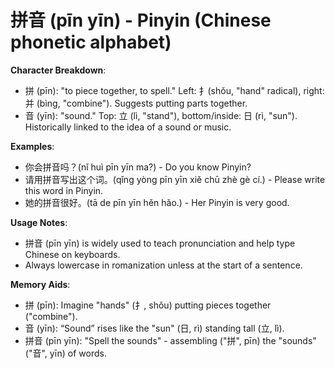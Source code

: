 # **拼音 (pīn yīn) - Pinyin (Chinese phonetic alphabet)**

**Character Breakdown**:  
- 拼 (pīn): "to piece together, to spell." Left: 扌(shǒu, "hand" radical), right: 并 (bìng, "combine"). Suggests putting parts together.  
- 音 (yīn): "sound." Top: 立 (lì, "stand"), bottom/inside: 日 (rì, "sun"). Historically linked to the idea of a sound or music.

**Examples**:  
- 你会拼音吗？(nǐ huì pīn yīn ma?) - Do you know Pinyin?  
- 请用拼音写出这个词。(qǐng yòng pīn yīn xiě chū zhè gè cí.) - Please write this word in Pinyin.  
- 她的拼音很好。(tā de pīn yīn hěn hǎo.) - Her Pinyin is very good.

**Usage Notes**:  
- 拼音 (pīn yīn) is widely used to teach pronunciation and help type Chinese on keyboards.  
- Always lowercase in romanization unless at the start of a sentence.

**Memory Aids**:  
- 拼 (pīn): Imagine "hands" (扌, shǒu) putting pieces together ("combine").  
- 音 (yīn): “Sound” rises like the "sun" (日, rì) standing tall (立, lì).  
- 拼音 (pīn yīn): "Spell the sounds" - assembling ("拼", pīn) the "sounds" ("音", yīn) of words.